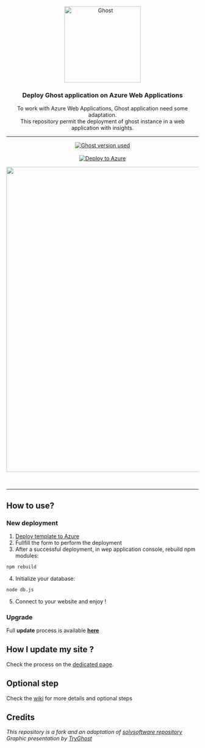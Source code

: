 &nbsp;
<p align="center">
  <a href="https://ghost.org">
    <img src="https://user-images.githubusercontent.com/120485/43974508-b64b2fe8-9cd2-11e8-8e58-707254b8817c.png" width="200px" alt="Ghost" />
  </a>
</p>
<h3 align="center">Deploy Ghost application on Azure Web Applications</h3>
<p align="center">To work with Azure Web Applications, Ghost application need some adaptation.<br>
This repository permit the deployment of ghost instance in a web application with insights.</p>
<hr />
<p align="center">
    <a href="https://ghost.org">
        <img src="https://img.shields.io/badge/ghost-v2.6.1-green.svg" alt="Ghost version used" />
    </a> <br/> <br/>
    <a href="https://azuredeploy.net/">
        <img src="https://azuredeploy.net/deploybutton.png" alt="Deploy to Azure" />
    </a>
</p>



<p align="center">
    <img src="https://user-images.githubusercontent.com/120485/43994697-62e2bdc2-9d99-11e8-94fc-021ab9756f33.gif" width="800" />
</p>

<br>

---

## How to use?

### New deployment
1. [Deploy template to Azure](https://azuredeploy.net/)
2. Fullfill the form to perform the deployment
3. After a successful deployment, in wep application console, rebuild npm modules:
```bash
npm rebuild
```
4. Initialize your database:
```bash
node db.js
```
5. Connect to your website and enjoy !

### Upgrade
Full **update** process is available [**here**](https://github.com/woolfyx/azure-ghost/wiki/How-I-can-update-my-site-%3F)

## How I update my site ?

Check the process on the [dedicated page](https://github.com/woolfyx/azure-ghost/wiki/How-I-can-update-my-site-%3F).

## Optional step

Check the [wiki](https://github.com/woolfyx/azure-ghost/wiki) for more details and optional steps

## Credits
_This repository is a fork and an adaptation of [solvsoftware repository](https://github.com/solvsoftware/Ghost-Azure)_  
_Graphic presentation by [TryGhost](https://github.com/TryGhost/Ghost)_
